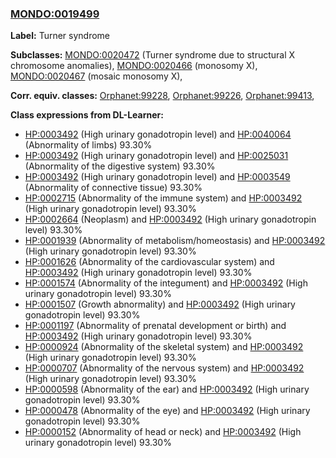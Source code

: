 
### [MONDO:0019499](http://purl.obolibrary.org/obo/MONDO_0019499)
**Label:** Turner syndrome

**Subclasses:** [MONDO:0020472](http://purl.obolibrary.org/obo/MONDO_0020472) (Turner syndrome due to structural X chromosome anomalies), [MONDO:0020466](http://purl.obolibrary.org/obo/MONDO_0020466) (monosomy X), [MONDO:0020467](http://purl.obolibrary.org/obo/MONDO_0020467) (mosaic monosomy X), 

**Corr. equiv. classes:** [Orphanet:99228](http://www.orpha.net/ORDO/Orphanet_99228), [Orphanet:99226](http://www.orpha.net/ORDO/Orphanet_99226), [Orphanet:99413](http://www.orpha.net/ORDO/Orphanet_99413), 

**Class expressions from DL-Learner:**

- [HP:0003492](http://purl.obolibrary.org/obo/HP_0003492) (High urinary gonadotropin level) and [HP:0040064](http://purl.obolibrary.org/obo/HP_0040064) (Abnormality of limbs) 93.30%
- [HP:0003492](http://purl.obolibrary.org/obo/HP_0003492) (High urinary gonadotropin level) and [HP:0025031](http://purl.obolibrary.org/obo/HP_0025031) (Abnormality of the digestive system) 93.30%
- [HP:0003492](http://purl.obolibrary.org/obo/HP_0003492) (High urinary gonadotropin level) and [HP:0003549](http://purl.obolibrary.org/obo/HP_0003549) (Abnormality of connective tissue) 93.30%
- [HP:0002715](http://purl.obolibrary.org/obo/HP_0002715) (Abnormality of the immune system) and [HP:0003492](http://purl.obolibrary.org/obo/HP_0003492) (High urinary gonadotropin level) 93.30%
- [HP:0002664](http://purl.obolibrary.org/obo/HP_0002664) (Neoplasm) and [HP:0003492](http://purl.obolibrary.org/obo/HP_0003492) (High urinary gonadotropin level) 93.30%
- [HP:0001939](http://purl.obolibrary.org/obo/HP_0001939) (Abnormality of metabolism/homeostasis) and [HP:0003492](http://purl.obolibrary.org/obo/HP_0003492) (High urinary gonadotropin level) 93.30%
- [HP:0001626](http://purl.obolibrary.org/obo/HP_0001626) (Abnormality of the cardiovascular system) and [HP:0003492](http://purl.obolibrary.org/obo/HP_0003492) (High urinary gonadotropin level) 93.30%
- [HP:0001574](http://purl.obolibrary.org/obo/HP_0001574) (Abnormality of the integument) and [HP:0003492](http://purl.obolibrary.org/obo/HP_0003492) (High urinary gonadotropin level) 93.30%
- [HP:0001507](http://purl.obolibrary.org/obo/HP_0001507) (Growth abnormality) and [HP:0003492](http://purl.obolibrary.org/obo/HP_0003492) (High urinary gonadotropin level) 93.30%
- [HP:0001197](http://purl.obolibrary.org/obo/HP_0001197) (Abnormality of prenatal development or birth) and [HP:0003492](http://purl.obolibrary.org/obo/HP_0003492) (High urinary gonadotropin level) 93.30%
- [HP:0000924](http://purl.obolibrary.org/obo/HP_0000924) (Abnormality of the skeletal system) and [HP:0003492](http://purl.obolibrary.org/obo/HP_0003492) (High urinary gonadotropin level) 93.30%
- [HP:0000707](http://purl.obolibrary.org/obo/HP_0000707) (Abnormality of the nervous system) and [HP:0003492](http://purl.obolibrary.org/obo/HP_0003492) (High urinary gonadotropin level) 93.30%
- [HP:0000598](http://purl.obolibrary.org/obo/HP_0000598) (Abnormality of the ear) and [HP:0003492](http://purl.obolibrary.org/obo/HP_0003492) (High urinary gonadotropin level) 93.30%
- [HP:0000478](http://purl.obolibrary.org/obo/HP_0000478) (Abnormality of the eye) and [HP:0003492](http://purl.obolibrary.org/obo/HP_0003492) (High urinary gonadotropin level) 93.30%
- [HP:0000152](http://purl.obolibrary.org/obo/HP_0000152) (Abnormality of head or neck) and [HP:0003492](http://purl.obolibrary.org/obo/HP_0003492) (High urinary gonadotropin level) 93.30%


